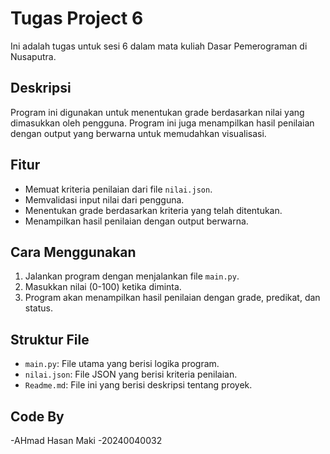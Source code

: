 # Tugas Project 6

Ini adalah tugas untuk sesi 6 dalam mata kuliah Dasar Pemerograman di Nusaputra.

## Deskripsi

Program ini digunakan untuk menentukan grade berdasarkan nilai yang dimasukkan oleh pengguna. Program ini juga menampilkan hasil penilaian dengan output yang berwarna untuk memudahkan visualisasi.

## Fitur

- Memuat kriteria penilaian dari file `nilai.json`.
- Memvalidasi input nilai dari pengguna.
- Menentukan grade berdasarkan kriteria yang telah ditentukan.
- Menampilkan hasil penilaian dengan output berwarna.

## Cara Menggunakan

1. Jalankan program dengan menjalankan file `main.py`.
2. Masukkan nilai (0-100) ketika diminta.
3. Program akan menampilkan hasil penilaian dengan grade, predikat, dan status.

## Struktur File

- `main.py`: File utama yang berisi logika program.
- `nilai.json`: File JSON yang berisi kriteria penilaian.
- `Readme.md`: File ini yang berisi deskripsi tentang proyek.

## Code By
-AHmad Hasan Maki
-20240040032

